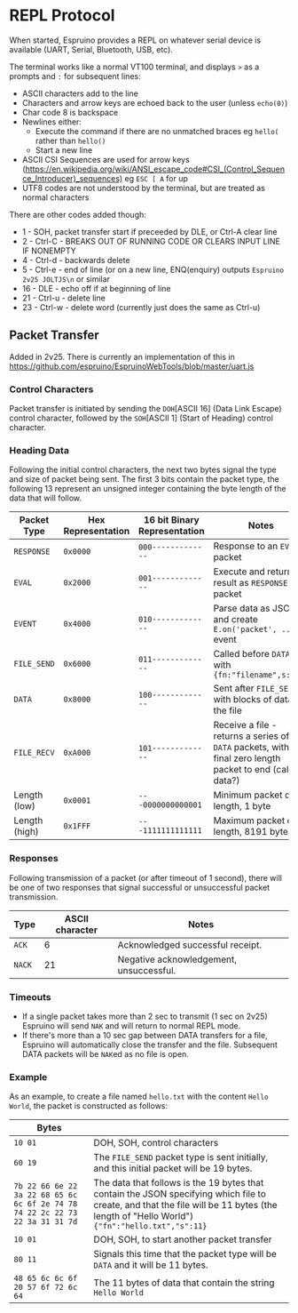REPL Protocol
===============

When started, Espruino provides a REPL on whatever serial device is available (UART, Serial, Bluetooth, USB, etc).

The terminal works like a normal VT100 terminal, and displays `>` as a prompts and `:` for subsequent lines:

* ASCII characters add to the line
* Characters and arrow keys are echoed back to the user (unless `echo(0)`)
* Char code 8 is backspace
* Newlines either:
  * Execute the command if there are no unmatched braces eg `hello(` rather than `hello()`
  * Start a new line
* ASCII CSI Sequences are used for arrow keys (https://en.wikipedia.org/wiki/ANSI_escape_code#CSI_(Control_Sequence_Introducer)_sequences) eg `ESC [ A` for up
* UTF8 codes are not understood by the terminal, but are treated as normal characters

There are other codes added though:

* 1 - SOH, packet transfer start if preceeded by DLE, or Ctrl-A clear line
* 2 - Ctrl-C - BREAKS OUT OF RUNNING CODE OR CLEARS INPUT LINE IF NONEMPTY
* 4 - Ctrl-d - backwards delete
* 5 - Ctrl-e - end of line (or on a new line, ENQ(enquiry) outputs `Espruino 2v25 JOLTJS\n` or similar
* 16 - DLE - echo off if at beginning of line
* 21 - Ctrl-u - delete line
* 23 - Ctrl-w - delete word (currently just does the same as Ctrl-u)

## Packet Transfer

Added in 2v25. There is currently an implementation of this in https://github.com/espruino/EspruinoWebTools/blob/master/uart.js

### Control Characters

Packet transfer is initiated by sending the `DOH`[ASCII 16] (Data Link Escape) control character, followed by the `SOH`[ASCII 1] (Start of Heading) control character.

### Heading Data

Following the initial control characters, the next two bytes signal the type and size of packet being sent. The first 3 bits contain the packet type, the following 13 represent an unsigned integer containing the byte length of the data that will follow.

| Packet Type   | Hex Representation | 16 bit Binary Representation | Notes                                                                                                       |
| ------------- | ------------------ | ---------------------------- | ----------------------------------------------------------------------------------------------------------- |
| `RESPONSE`    | `0x0000`           | `000-------------`           | Response to an `EVAL` packet                                                                                |
| `EVAL`        | `0x2000`           | `001-------------`           | Execute and return the result as `RESPONSE` packet                                                          |
| `EVENT`       | `0x4000`           | `010-------------`           | Parse data as JSON and create `E.on('packet', ...)` event                                                   |
| `FILE_SEND`   | `0x6000`           | `011-------------`           | Called before `DATA`, with `{fn:"filename",s:123}`                                                          |
| `DATA`        | `0x8000`           | `100-------------`           | Sent after `FILE_SEND` with blocks of data for the file                                                     |
| `FILE_RECV`   | `0xA000`           | `101-------------`           | Receive a file - returns a series of `DATA` packets, with a final zero length packet to end (calling data?) |
| Length (low)  | `0x0001`           | `---0000000000001`           | Minimum packet data length, 1 byte                                                                          |
| Length (high) | `0x1FFF`           | `---1111111111111`           | Maximum packet data length, 8191 bytes                                                                      |

### Responses

Following transmission of a packet (or after timeout of 1 second), there will be one of two responses that signal successful or unsuccessful packet transmission.

| Type   | ASCII character | Notes                                   |
| ------ | --------------- | --------------------------------------- |
| `ACK`  | 6               | Acknowledged successful receipt.        |
| `NACK` | 21              | Negative acknowledgement, unsuccessful. |

### Timeouts

* If a single packet takes more than 2 sec to transmit (1 sec on 2v25) Espruino will send `NAK` and will return to normal REPL mode.
* If there's more than a 10 sec gap between DATA transfers for a file, Espruino will automatically close the transfer and the file. Subsequent DATA packets will be `NAK`ed as no file is open.

### Example

As an example, to create a file named `hello.txt` with the content `Hello World`, the packet is constructed as follows:

| Bytes                                                                        |                                                                                                                                                                                                  |
| ---------------------------------------------------------------------------- | ------------------------------------------------------------------------------------------------------------------------------------------------------------------------------------------------ |
| `10 01`                                                                      | DOH, SOH, control characters                                                                                                                                                                     |
| `60 19`                                                                      | The `FILE_SEND` packet type is sent initially, and this initial packet will be 19 bytes.                                                                                                         |
| `7b 22 66 6e 22 3a 22 68 65 6c 6c 6f 2e 74 78 74 22 2c 22 73 22 3a 31 31 7d` | The data that follows is the 19 bytes that contain the JSON specifying which file to create, and that the file will be 11 bytes (the length of "Hello World") <br /> `{"fn":"hello.txt","s":11}` |
| `10 01`                                                                      | DOH, SOH, to start another packet transfer                                                                                                                                                       |
| `80 11`                                                                      | Signals this time that the packet type will be `DATA` and it will be 11 bytes.                                                                                                                   |
| `48 65 6c 6c 6f 20 57 6f 72 6c 64`                                           | The 11 bytes of data that contain the string `Hello World`                                                                                                                                       |
